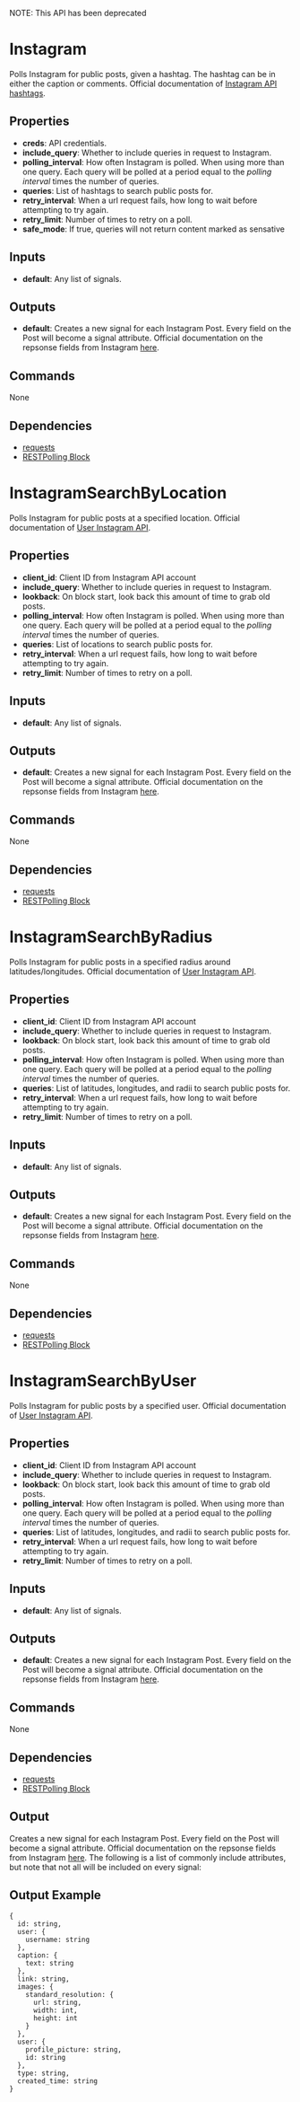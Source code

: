 NOTE: This API has been deprecated

Instagram
=========
Polls Instagram for public posts, given a hashtag. The hashtag can be in either the caption or comments. Official documentation of [Instagram API hashtags](http://instagram.com/developer/endpoints/tags/).

Properties
----------
- **creds**: API credentials.
- **include_query**: Whether to include queries in request to Instagram.
- **polling_interval**: How often Instagram is polled. When using more than one query. Each query will be polled at a period equal to the *polling interval* times the number of queries.
- **queries**: List of hashtags to search public posts for.
- **retry_interval**: When a url request fails, how long to wait before attempting to try again.
- **retry_limit**: Number of times to retry on a poll.
- **safe_mode**: If true, queries will not return content marked as sensative

Inputs
------
- **default**: Any list of signals.

Outputs
-------
- **default**: Creates a new signal for each Instagram Post. Every field on the Post will become a signal attribute. Official documentation on the repsonse fields from Instagram [here](http://instagram.com/developer/endpoints/tags/).

Commands
--------
None

Dependencies
------------
-   [requests](https://pypi.python.org/pypi/requests/)
-   [RESTPolling Block](https://github.com/nio-blocks/http_blocks/blob/master/rest/rest_block.py)

InstagramSearchByLocation
=========================
Polls Instagram for public posts at a specified location. Official documentation of [User Instagram API](http://instagram.com/developer/endpoints/users/).

Properties
----------
- **client_id**: Client ID from Instagram API account
- **include_query**: Whether to include queries in request to Instagram.
- **lookback**: On block start, look back this amount of time to grab old posts.
- **polling_interval**: How often Instagram is polled. When using more than one query. Each query will be polled at a period equal to the *polling interval* times the number of queries.
- **queries**: List of locations to search public posts for.
- **retry_interval**: When a url request fails, how long to wait before attempting to try again.
- **retry_limit**: Number of times to retry on a poll.

Inputs
------
- **default**: Any list of signals.

Outputs
-------
- **default**: Creates a new signal for each Instagram Post. Every field on the Post will become a signal attribute. Official documentation on the repsonse fields from Instagram [here](http://instagram.com/developer/endpoints/tags/).

Commands
--------
None

Dependencies
------------
-   [requests](https://pypi.python.org/pypi/requests/)
-   [RESTPolling Block](https://github.com/nio-blocks/http_blocks/blob/master/rest/rest_block.py)

InstagramSearchByRadius
=======================
Polls Instagram for public posts in a specified radius around latitudes/longitudes. Official documentation of [User Instagram API](http://instagram.com/developer/endpoints/users/).

Properties
----------
- **client_id**: Client ID from Instagram API account
- **include_query**: Whether to include queries in request to Instagram.
- **lookback**: On block start, look back this amount of time to grab old posts.
- **polling_interval**: How often Instagram is polled. When using more than one query. Each query will be polled at a period equal to the *polling interval* times the number of queries.
- **queries**: List of latitudes, longitudes, and radii to search public posts for.
- **retry_interval**: When a url request fails, how long to wait before attempting to try again.
- **retry_limit**: Number of times to retry on a poll.

Inputs
------
- **default**: Any list of signals.

Outputs
-------
- **default**: Creates a new signal for each Instagram Post. Every field on the Post will become a signal attribute. Official documentation on the repsonse fields from Instagram [here](http://instagram.com/developer/endpoints/tags/).

Commands
--------
None

Dependencies
------------
-   [requests](https://pypi.python.org/pypi/requests/)
-   [RESTPolling Block](https://github.com/nio-blocks/http_blocks/blob/master/rest/rest_block.py)

InstagramSearchByUser
=====================
Polls Instagram for public posts by a specified user. Official documentation of [User Instagram API](http://instagram.com/developer/endpoints/users/).

Properties
----------
- **client_id**: Client ID from Instagram API account
- **include_query**: Whether to include queries in request to Instagram.
- **lookback**: On block start, look back this amount of time to grab old posts.
- **polling_interval**: How often Instagram is polled. When using more than one query. Each query will be polled at a period equal to the *polling interval* times the number of queries.
- **queries**: List of latitudes, longitudes, and radii to search public posts for.
- **retry_interval**: When a url request fails, how long to wait before attempting to try again.
- **retry_limit**: Number of times to retry on a poll.

Inputs
------
- **default**: Any list of signals.

Outputs
-------
- **default**: Creates a new signal for each Instagram Post. Every field on the Post will become a signal attribute. Official documentation on the repsonse fields from Instagram [here](http://instagram.com/developer/endpoints/tags/).

Commands
--------
None

Dependencies
------------
-   [requests](https://pypi.python.org/pypi/requests/)
-   [RESTPolling Block](https://github.com/nio-blocks/http_blocks/blob/master/rest/rest_block.py)

Output
------
Creates a new signal for each Instagram Post. Every field on the Post will become a signal attribute. Official documentation on the repsonse fields from Instagram [here](http://instagram.com/developer/endpoints/tags/). The following is a list of commonly include attributes, but note that not all will be included on every signal:

Output Example
--------------
```
{
  id: string,
  user: {
    username: string
  },
  caption: {
    text: string
  },
  link: string,
  images: {
    standard_resolution: {
      url: string,
      width: int,
      height: int
    }
  },
  user: {
    profile_picture: string,
    id: string
  },
  type: string,
  created_time: string
}
```

